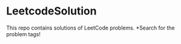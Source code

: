 # LeetcodeSolution
This repo contains solutions of LeetCode problems.
*Search for the problem tags!
